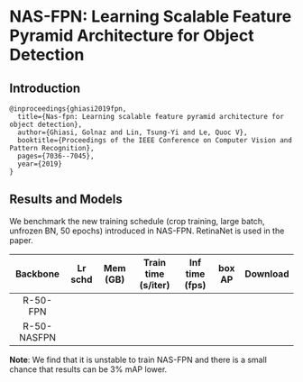 # NAS-FPN: Learning Scalable Feature Pyramid Architecture for Object Detection

## Introduction

```
@inproceedings{ghiasi2019fpn,
  title={Nas-fpn: Learning scalable feature pyramid architecture for object detection},
  author={Ghiasi, Golnaz and Lin, Tsung-Yi and Le, Quoc V},
  booktitle={Proceedings of the IEEE Conference on Computer Vision and Pattern Recognition},
  pages={7036--7045},
  year={2019}
}
```

## Results and Models

We benchmark the new training schedule (crop training, large batch, unfrozen BN, 50 epochs) introduced in NAS-FPN. RetinaNet is used in the paper.

| Backbone    | Lr schd | Mem (GB) | Train time (s/iter) | Inf time (fps) | box AP | Download |
|:-----------:|:-------:|:--------:|:-------------------:|:--------------:|:------:|:--------:|
| R-50-FPN    |         |          |                     |                |        |          |
| R-50-NASFPN |         |          |                     |                |        |          |


**Note**: We find that it is unstable to train NAS-FPN and there is a small chance that results can be 3% mAP lower.
